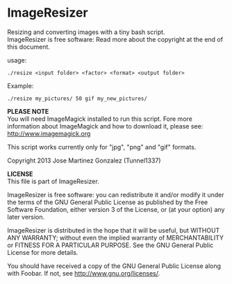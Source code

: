 ImageResizer
============

Resizing and converting images with a tiny bash script.
<br />ImageResizer is free software: Read more about the copyright at the end of this document.


usage:
```
./resize <input folder> <factor> <format> <output folder>
```

Example:
```
./resize my_pictures/ 50 gif my_new_pictures/
```

<b>PLEASE NOTE</b>
<br />You will need ImageMagick installed to run this script. Fore more information about ImageMagick and how to download it, please see: http://www.imagemagick.org

This script works currently only for "jpg", "png" and "gif" formats.


Copyright 2013 Jose Martinez Gonzalez (Tunnel1337)

<b>LICENSE</b>
<br />This file is part of ImageResizer.

ImageResizer is free software: you can redistribute it and/or modify
it under the terms of the GNU General Public License as published by
the Free Software Foundation, either version 3 of the License, or
(at your option) any later version.

ImageResizer is distributed in the hope that it will be useful,
but WITHOUT ANY WARRANTY; without even the implied warranty of
MERCHANTABILITY or FITNESS FOR A PARTICULAR PURPOSE.  See the
GNU General Public License for more details.

You should have received a copy of the GNU General Public License
along with Foobar.  If not, see <http://www.gnu.org/licenses/>.
